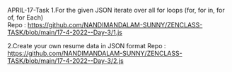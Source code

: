 APRIL-17-Task
1.For the given JSON iterate over all for loops (for, for in, for of, for Each)  
Repo : https://github.com/NANDIMANDALAM-SUNNY/ZENCLASS-TASK/blob/main/17-4-2022--Day-3/1.js


2.Create your own resume data in JSON format
Repo : https://github.com/NANDIMANDALAM-SUNNY/ZENCLASS-TASK/blob/main/17-4-2022--Day-3/2.js
